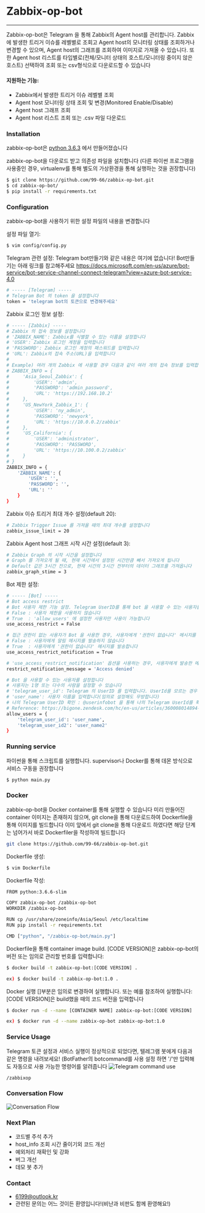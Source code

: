 # Zabbix-op-bot
-------

Zabbix-op-bot은 Telegram 을 통해 Zabbix의 Agent host를 관리합니다. Zabbix에 발생한 트리거 이슈를 레벨별로 조회고 Agent host의 모니터링 상태를 조회하거나 변경할 수 있으며, Agent host의 그래프를 조회하여 이미지로 가져올 수 있습니다. 또한 Agent host 리스트를 타입별로(전체/모니터 상태의 호스트/모니터링 중이지 않은 호스트) 선택하여 조회 또는 csv형식으로 다운로드할 수 있습니다

#### 지원하는 기능:
  - Zabbix에서 발생한 트리거 이슈 레벨별 조회
  - Agent host 모니터링 상태 조회 및 변경(Monitored Enable/Disable)
  - Agent host 그래프 조회
  - Agent host 리스트 조회 또는 .csv 파일 다운로드


### Installation
zabbix-op-bot은 [python 3.6.3](https://www.python.org/downloads/release/python-363/) 에서 만들어졌습니다

zabbix-op-bot을 다운로드 받고 의존성 파일을 설치합니다
(다른 파이썬 프로그램을 사용중인 경우, virtualenv를 통해 별도의 가상환경을 통해 실행하는 것을 권장합니다)
```sh
$ git clone https://github.com/99-66/zabbix-op-bot.git
$ cd zabbix-op-bot/
$ pip install -r requirements.txt
```

### Configuration

zabbix-op-bot을 사용하기 위한 설정 파일의 내용을 변경합니다

설정 파일 열기:
```sh
$ vim config/config.py
```

Telegram 관련 설정:
Telegram bot만들기와 같은 내용은 여기에 없습니다!
Bot만들기는 아래 링크를 참고해주세요
https://docs.microsoft.com/en-us/azure/bot-service/bot-service-channel-connect-telegram?view=azure-bot-service-4.0 
```sh
# ----- [Telegram] -----
# Telegram Bot 의 token 을 설정합니다
token = 'telegram bot의 토큰으로 변경해주세요'
```

Zabbix 로그인 정보 설정:
```sh
# ----- [Zabbix] -----
# Zabbix 의 접속 정보를 설정합니다
# 'ZABBIX_NAME': Zabbix를 식별할 수 있는 이름을 설정합니다
# 'USER': Zabbix 로그인 계정을 입력합니다
# 'PASSWORD': Zabbix 로그인 계정의 패스워드를 입력합니다
# 'URL': Zabbix의 접속 주소(URL)을 입력합니다
#
# Example) 여러 개의 Zabbix 에 사용할 경우 다음과 같이 여러 개의 접속 정보를 입력합니다
# ZABBIX_INFO = {
#     'Asia_Seoul_Zabbix': {
#         'USER': 'admin',
#         'PASSWORD': 'admin_password',
#         'URL': 'https://192.168.10.2'
#     },
#     'US_NewYork_Zabbix_1': {
#         'USER': 'ny_admin',
#         'PASSWORD': 'newyork',
#         'URL': 'https://10.0.0.2/zabbix'
#     },
#     'US_California': {
#         'USER': 'administrator',
#         'PASSWORD': 'PASSWORD',
#         'URL': 'https://10.100.0.2/zabbix'
#     }
# }
ZABBIX_INFO = {
    'ZABBIX_NAME': {
        'USER': '',
        'PASSWORD': '',
        'URL': ''
    }
}
```
Zabbix 이슈 트리거 최대 개수 설정(default 20):
```sh
# Zabbix Trigger Issue 를 가져올 때의 최대 개수를 설정합니다
zabbix_issue_limit = 20
```

Zabbix Agent host 그래프 시작 시간 설정(default 3):
```sh
# Zabbix Graph 의 시작 시간을 설정합니다
# Graph 를 가져오게 될 때, 현재 시간에서 설정된 시간만큼 빼서 가져오게 됩니다
# Default 값은 3시간 전으로, 현재 시간의 3시간 전부터의 데이터 그래프를 가져옵니다
zabbix_graph_stime = 3
```

Bot 제한 설정:
```sh
# ----- [Bot] -----
# Bot access restrict
# Bot 사용자 제한 기능 설정. Telegram UserID를 통해 bot 을 사용할 수 있는 사용자를 제한할 수 있습니다
# False : 사용자 제한을 사용하지 않습니다
# True  : 'allow_users' 에 설정한 사용자만 사용이 가능합니다
use_access_restrict = False

# 접근 권한이 없는 사용자가 Bot 을 사용한 경우, 사용자에게 '권한이 없습니다' 메시지를 발송합니다
# False : 사용자에게 알림 메시지를 발송하지 않습니다
# True  : 사용자에게 '권한이 없습니다' 메시지를 발송합니다
use_access_restrict_notification = True

# 'use_access_restrict_notification' 옵션을 사용하는 경우, 사용자에게 발송한 메시지 내용을 설정합니다
restrict_notification_message = 'Access denied'

# Bot 을 사용할 수 있는 사용자를 설정합니다
# 사용자는 1명 또는 다수의 사람을 설정할 수 있습니다
# 'telegram_user_id': Telegram 의 UserID 를 입력합니다. UserId를 모르는 경우 아래 참조를 통해 확인할 수 있습니다
# 'user_name': 사용자 이름을 입력합니다(임의로 설정해도 무방합니다)
# 나의 Telegram UserID 확인 : @userinfobot 을 통해 나의 Telegram UserId를 확인할 수 있습니다
# Reference: https://bigone.zendesk.com/hc/en-us/articles/360008014894-How-to-get-the-Telegram-user-ID-
allow_users = {
    'telegram_user_id': 'user_name',
    'telegram_user_id2': 'user_name2'
}
```

### Running service
파이썬을 통해 스크립트를 실행합니다. supervisor나 Docker를 통해 데몬 방식으로 서비스 구동을 권장합니다
```sh
$ python main.py
```
### Docker
zabbix-op-bot을 Docker container를 통해 실행할 수 있습니다
미리 만들어진 container 이미지는 존재하지 않으며, git clone을 통해 다운로드하여 Dockerfile을 통해 이미지를 빌드합니다
이미 앞에서 git clone을 통해 다운로드 하였다면 해당 단계는 넘어가서  바로 Dockerfiler을 작성하여 빌드합니다
```sh
git clone https://github.com/99-66/zabbix-op-bot.git
```

Dockerfile 생성:
```sh
$ vim Dockerfile
````

Dockerfile 작성:
```sh
FROM python:3.6.6-slim

COPY zabbix-op-bot /zabbix-op-bot
WORKDIR /zabbix-op-bot

RUN cp /usr/share/zoneinfo/Asia/Seoul /etc/localtime
RUN pip install -r requirements.txt

CMD ["python", "/zabbix-op-bot/main.py"]
```
Dockerfile을 통해 container image build. [CODE VERSION]은 zabbix-op-bot의 버전 또는 임의로 관리할 번호를 입력합니다:
```sh
$ docker build -t zabbix-op-bot:[CODE VERSION] .

ex) $ docker build -t zabbix-op-bot:1.0 .
```

Docker 실행 []부분은 임의로 변경하여 실행합니다. 또는 예를 참조하여 실행합니다:
[CODE VERSION]은 build했을 때의 코드 버전을 입력합니다
```sh
$ docker run -d --name [CONTAINER NAME] zabbix-op-bot:[CODE VERSION]

ex) $ docker run -d --name zabbix-op-bot zabbix-op-bot:1.0
```
### Service Usage
Telegram 토큰 설정과 서비스 실행이 정상적으로 되었다면, 텔레그램 봇에게 다음과 같은 명령을 내려보세요!
(BotFather의 botcommand를 사용 설정 하면 '/'만 입력해도 자동으로 사용 가능한 명령어를 알려줍니다
![Telegram command use](https://user-images.githubusercontent.com/31076511/53035476-dee9c580-34b8-11e9-9f04-36cb2eeecdd2.png)
```sh
/zabbixop
```

### Conversation Flow
![Conversation Flow](https://user-images.githubusercontent.com/31076511/53035507-f163ff00-34b8-11e9-98de-d28b55b4daff.png)

### Next Plan
  - 코드별 주석 추가
  - host_info 조회 시간 줄이기외 코드 개선
  - 예외처리 재확인 및 강화
  - 버그 개선
  - 데모 봇 추가


### Contact
 - 6199@outlook.kr
 - 관련된 문의는 어느 것이든 환영입니다!(비난과 비판도 함께 환영해요!)
